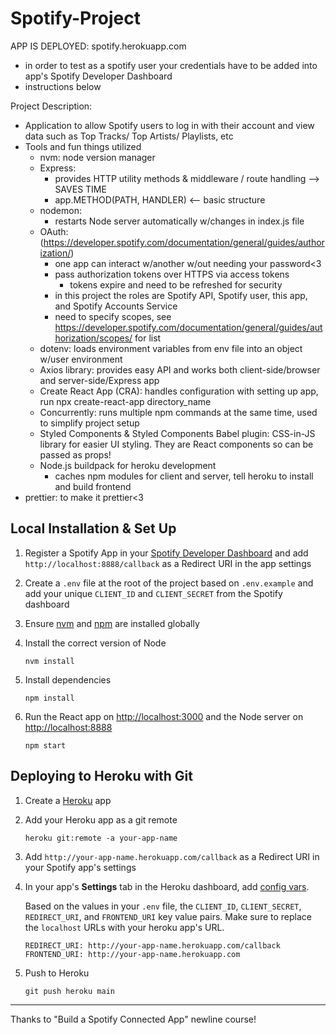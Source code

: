 # Spotify-Project

APP IS DEPLOYED: spotify.herokuapp.com
 * in order to test as a spotify user your credentials have to be added into app's Spotify Developer Dashboard
 * instructions below

Project Description:

- Application to allow Spotify users to log in with their account and view data such as Top Tracks/ Top Artists/ Playlists, etc
- Tools and fun things utilized
  - nvm: node version manager
  - Express:
    - provides HTTP utility methods & middleware / route handling --> SAVES TIME
    - app.METHOD(PATH, HANDLER) <-- basic structure
  - nodemon:
    - restarts Node server automatically w/changes in index.js file
  - OAuth: (https://developer.spotify.com/documentation/general/guides/authorization/)
    - one app can interact w/another w/out needing your password<3
    - pass authorization tokens over HTTPS via access tokens
      - tokens expire and need to be refreshed for security
    - in this project the roles are Spotify API, Spotify user, this app, and Spotify Accounts Service
    - need to specify scopes, see https://developer.spotify.com/documentation/general/guides/authorization/scopes/ for list
  - dotenv: loads environment variables from env file into an object w/user environment
  - Axios library: provides easy API and works both client-side/browser and server-side/Express app
  - Create React App (CRA): handles configuration with setting up app, run npx create-react-app directory_name
  - Concurrently: runs multiple npm commands at the same time, used to simplify project setup
  - Styled Components & Styled Components Babel plugin: CSS-in-JS library for easier UI styling. They are React components so can be passed as props!
  - Node.js buildpack for heroku development
    - caches npm modules for client and server, tell heroku to install and build frontend
 - prettier: to make it prettier<3



## Local Installation & Set Up

1. Register a Spotify App in your [Spotify Developer Dashboard](https://developer.spotify.com/dashboard/) and add `http://localhost:8888/callback` as a Redirect URI in the app settings

2. Create a `.env` file at the root of the project based on `.env.example` and add your unique `CLIENT_ID` and `CLIENT_SECRET` from the Spotify dashboard

3. Ensure [nvm](https://github.com/nvm-sh/nvm) and [npm](https://www.npmjs.com/) are installed globally

4. Install the correct version of Node

    ```shell
    nvm install
    ```

5. Install dependencies

    ```shell
    npm install
    ```

6. Run the React app on <http://localhost:3000> and the Node server on <http://localhost:8888>

    ```shell
    npm start
    ```


## Deploying to Heroku with Git

1. Create a [Heroku](https://www.heroku.com/) app

2. Add your Heroku app as a git remote

    ```shell
    heroku git:remote -a your-app-name
    ```

3. Add `http://your-app-name.herokuapp.com/callback` as a Redirect URI in your Spotify app's settings

4. In your app's **Settings** tab in the Heroku dashboard, add [config vars](https://devcenter.heroku.com/articles/config-vars#using-the-heroku-dashboard).

   Based on the values in your `.env` file, the `CLIENT_ID`, `CLIENT_SECRET`, `REDIRECT_URI`, and `FRONTEND_URI` key value pairs. Make sure to replace the `localhost` URLs with your heroku app's URL.

   ```env
   REDIRECT_URI: http://your-app-name.herokuapp.com/callback
   FRONTEND_URI: http://your-app-name.herokuapp.com
   ```

5. Push to Heroku

    ```shell
    git push heroku main
    ```

******************************************************************************************
Thanks to "Build a Spotify Connected App" newline course!